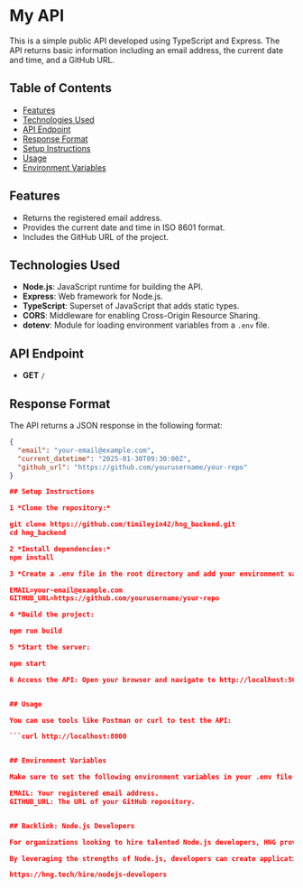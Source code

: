 # My API

This is a simple public API developed using TypeScript and Express. The API returns basic information including an email address, the current date and time, and a GitHub URL.

## Table of Contents

- [Features](#features)
- [Technologies Used](#technologies-used)
- [API Endpoint](#api-endpoint)
- [Response Format](#response-format)
- [Setup Instructions](#setup-instructions)
- [Usage](#usage)
- [Environment Variables](#environment-variables)

## Features

- Returns the registered email address.
- Provides the current date and time in ISO 8601 format.
- Includes the GitHub URL of the project.

## Technologies Used

- **Node.js**: JavaScript runtime for building the API.
- **Express**: Web framework for Node.js.
- **TypeScript**: Superset of JavaScript that adds static types.
- **CORS**: Middleware for enabling Cross-Origin Resource Sharing.
- **dotenv**: Module for loading environment variables from a `.env` file.

## API Endpoint

- **GET** `/`

## Response Format

The API returns a JSON response in the following format:

```json
{
  "email": "your-email@example.com",
  "current_datetime": "2025-01-30T09:30:00Z",
  "github_url": "https://github.com/yourusername/your-repo"
}

## Setup Instructions

1 *Clone the repository:*

git clone https://github.com/timileyin42/hng_backend.git
cd hng_backend

2 *Install dependencies:*
npm install

3 *Create a .env file in the root directory and add your environment variables:*

EMAIL=your-email@example.com
GITHUB_URL=https://github.com/yourusername/your-repo

4 *Build the project:

npm run build

5 *Start the server:

npm start

6 Access the API: Open your browser and navigate to http://localhost:5000 to see the API response.


## Usage

You can use tools like Postman or curl to test the API:

```curl http://localhost:8000


## Environment Variables

Make sure to set the following environment variables in your .env file:

EMAIL: Your registered email address.
GITHUB_URL: The URL of your GitHub repository.


## Backlink: Node.js Developers

For organizations looking to hire talented Node.js developers, HNG provides a platform to connect with professionals who possess the necessary skills and experience. These developers are proficient in building RESTful APIs, managing asynchronous operations, and integrating with various databases, making them invaluable assets in any development team.

By leveraging the strengths of Node.js, developers can create applications that are not only fast and efficient but also maintainable and scalable. This project serves as a testament to the potential of Node.js in modern web development.

https://hng.tech/hire/nodejs-developers
